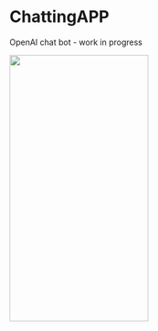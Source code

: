 # ChattingAPP
OpenAI chat bot - work in progress

<img src = "https://user-images.githubusercontent.com/49866616/215154637-a7b01e39-bc08-42e9-8eb6-e2e1b93040d9.png"  width="243" height="466" /> <br /> <br />



